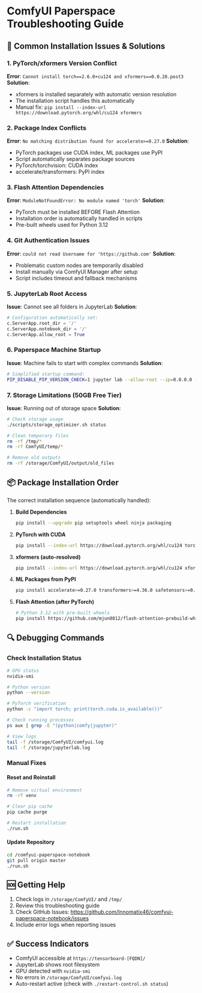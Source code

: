 # ComfyUI Paperspace Troubleshooting Guide

## 🔧 Common Installation Issues & Solutions

### 1. PyTorch/xformers Version Conflict
**Error**: `Cannot install torch==2.6.0+cu124 and xformers==0.0.28.post3`
**Solution**: 
- xformers is installed separately with automatic version resolution
- The installation script handles this automatically
- Manual fix: `pip install --index-url https://download.pytorch.org/whl/cu124 xformers`

### 2. Package Index Conflicts
**Error**: `No matching distribution found for accelerate>=0.27.0`
**Solution**:
- PyTorch packages use CUDA index, ML packages use PyPI
- Script automatically separates package sources
- PyTorch/torchvision: CUDA index
- accelerate/transformers: PyPI index

### 3. Flash Attention Dependencies
**Error**: `ModuleNotFoundError: No module named 'torch'`
**Solution**:
- PyTorch must be installed BEFORE Flash Attention
- Installation order is automatically handled in scripts
- Pre-built wheels used for Python 3.12

### 4. Git Authentication Issues
**Error**: `could not read Username for 'https://github.com'`
**Solution**:
- Problematic custom nodes are temporarily disabled
- Install manually via ComfyUI Manager after setup
- Script includes timeout and fallback mechanisms

### 5. JupyterLab Root Access
**Issue**: Cannot see all folders in JupyterLab
**Solution**:
```python
# Configuration automatically set:
c.ServerApp.root_dir = '/'
c.ServerApp.notebook_dir = '/'
c.ServerApp.allow_root = True
```

### 6. Paperspace Machine Startup
**Issue**: Machine fails to start with complex commands
**Solution**:
```bash
# Simplified startup command:
PIP_DISABLE_PIP_VERSION_CHECK=1 jupyter lab --allow-root --ip=0.0.0.0 --no-browser --ServerApp.root_dir='/' --ServerApp.notebook_dir='/' --ServerApp.token=''
```

### 7. Storage Limitations (50GB Free Tier)
**Issue**: Running out of storage space
**Solution**:
```bash
# Check storage usage
./scripts/storage_optimizer.sh status

# Clean temporary files
rm -rf /tmp/*
rm -rf ComfyUI/temp/*

# Remove old outputs
rm -rf /storage/ComfyUI/output/old_files
```

## 📦 Package Installation Order

The correct installation sequence (automatically handled):

1. **Build Dependencies**
   ```bash
   pip install --upgrade pip setuptools wheel ninja packaging
   ```

2. **PyTorch with CUDA**
   ```bash
   pip install --index-url https://download.pytorch.org/whl/cu124 torch==2.6.0+cu124 torchvision==0.21.0+cu124
   ```

3. **xformers (auto-resolved)**
   ```bash
   pip install --index-url https://download.pytorch.org/whl/cu124 xformers
   ```

4. **ML Packages from PyPI**
   ```bash
   pip install accelerate>=0.27.0 transformers>=4.36.0 safetensors>=0.4.0
   ```

5. **Flash Attention (after PyTorch)**
   ```bash
   # Python 3.12 with pre-built wheels
   pip install https://github.com/mjun0812/flash-attention-prebuild-wheels/releases/download/v0.0.0/flash_attn-2.6.3+cu124torch2.8-cp312-cp312-linux_x86_64.whl
   ```

## 🔍 Debugging Commands

### Check Installation Status
```bash
# GPU status
nvidia-smi

# Python version
python --version

# PyTorch verification
python -c "import torch; print(torch.cuda.is_available())"

# Check running processes
ps aux | grep -E "(python|comfy|jupyter)"

# View logs
tail -f /storage/ComfyUI/comfyui.log
tail -f /storage/jupyterlab.log
```

### Manual Fixes

#### Reset and Reinstall
```bash
# Remove virtual environment
rm -rf venv

# Clear pip cache
pip cache purge

# Restart installation
./run.sh
```

#### Update Repository
```bash
cd /comfyui-paperspace-notebook
git pull origin master
./run.sh
```

## 🆘 Getting Help

1. Check logs in `/storage/ComfyUI/` and `/tmp/`
2. Review this troubleshooting guide
3. Check GitHub Issues: https://github.com/Innomatix46/comfyui-paperspace-notebook/issues
4. Include error logs when reporting issues

## ✅ Success Indicators

- ComfyUI accessible at `https://tensorboard-[FQDN]/`
- JupyterLab shows root filesystem
- GPU detected with `nvidia-smi`
- No errors in `/storage/ComfyUI/comfyui.log`
- Auto-restart active (check with `./restart-control.sh status`)